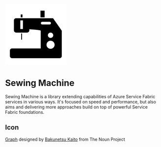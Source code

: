 ![Icon](icons/package_icon.png)

# Sewing Machine

Sewing Machine is a library extending capabilities of Azure Service Fabric services in various ways. It's focused on speed and performance, but also aims and delivering more approaches build on top of powerful Service Fabric foundations.


## Icon
<a href="https://thenounproject.com/term/sewing-machine/858923/" target="_blank">Graph</a> designed by <a href="https://thenounproject.com/sevenknights_friendship/" target="_blank">Bakunetsu Kaito</a> from The Noun Project